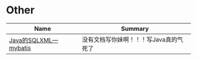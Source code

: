 # Other

| Name                                     | Summary               |
| ---------------------------------------- | --------------------- |
| [Java的SQLXML—mybatis](http://www.mybatis.org/mybatis-3/zh/sqlmap-xml.html) | 没有文档写你妹啊！！！写Java真的气死了 |

